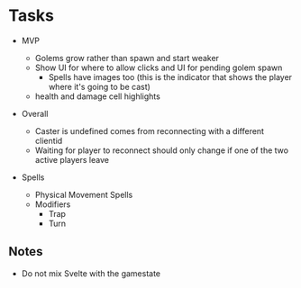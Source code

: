 # Tasks

- MVP

  - Golems grow rather than spawn and start weaker
  - Show UI for where to allow clicks and UI for pending golem spawn
    - Spells have images too (this is the indicator that shows the player where it's going to be cast)
  - health and damage cell highlights

- Overall

  - Caster is undefined comes from reconnecting with a different clientid
  - Waiting for player to reconnect should only change if one of the two active players leave

- Spells
  - Physical Movement Spells
  - Modifiers
    - Trap
    - Turn

## Notes

- Do not mix Svelte with the gamestate
